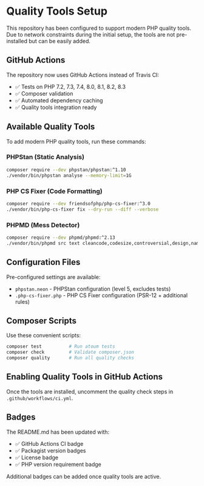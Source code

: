 # Quality Tools Setup

This repository has been configured to support modern PHP quality tools. Due to network constraints during the initial setup, the tools are not pre-installed but can be easily added.

## GitHub Actions

The repository now uses GitHub Actions instead of Travis CI:
- ✅ Tests on PHP 7.2, 7.3, 7.4, 8.0, 8.1, 8.2, 8.3
- ✅ Composer validation
- ✅ Automated dependency caching
- ✅ Quality tools integration ready

## Available Quality Tools

To add modern PHP quality tools, run these commands:

### PHPStan (Static Analysis)
```bash
composer require --dev phpstan/phpstan:^1.10
./vendor/bin/phpstan analyse --memory-limit=1G
```

### PHP CS Fixer (Code Formatting)
```bash
composer require --dev friendsofphp/php-cs-fixer:^3.0
./vendor/bin/php-cs-fixer fix --dry-run --diff --verbose
```

### PHPMD (Mess Detector)
```bash
composer require --dev phpmd/phpmd:^2.13
./vendor/bin/phpmd src text cleancode,codesize,controversial,design,naming,unusedcode
```

## Configuration Files

Pre-configured settings are available:
- `phpstan.neon` - PHPStan configuration (level 5, excludes tests)
- `.php-cs-fixer.php` - PHP CS Fixer configuration (PSR-12 + additional rules)

## Composer Scripts

Use these convenient scripts:
```bash
composer test          # Run atoum tests
composer check         # Validate composer.json
composer quality       # Run all quality checks
```

## Enabling Quality Tools in GitHub Actions

Once the tools are installed, uncomment the quality check steps in `.github/workflows/ci.yml`.

## Badges

The README.md has been updated with:
- ✅ GitHub Actions CI badge
- ✅ Packagist version badges  
- ✅ License badge
- ✅ PHP version requirement badge

Additional badges can be added once quality tools are active.